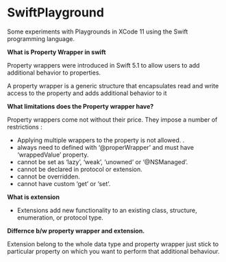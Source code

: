 # SwiftPlayground
Some experiments with Playgrounds in XCode 11 using the Swift programming language.

<b>What is Property Wrapper in swift</b>

Property wrappers were introduced in Swift 5.1 to allow users to add additional behavior to properties.

A property wrapper is a generic structure that encapsulates read and write access to the property and adds additional behavior to it

<b>What limitations does the Property wrapper have?</b>

Property wrappers come not without their price. They impose a number of restrictions :

* Applying multiple wrappers to the property is not allowed. .  
* always need to defined with ‘@properWrapper’ and must have ‘wrappedValue’ property.
* cannot be set as ‘lazy’, ‘weak’, ‘unowned’ or ‘@NSManaged’.
* cannot be declared in protocol or extension.
* cannot be overridden.
* cannot have custom ‘get’ or ‘set’.

<b>What is extension</b>
* Extensions add new functionality to an existing class, structure, enumeration, or protocol type.

<b>Differnce b/w property wrapper and extension.</b>

Extension belong to the whole data type and property wrapper just stick to particular property on which you want to perform that additional behaviour.
